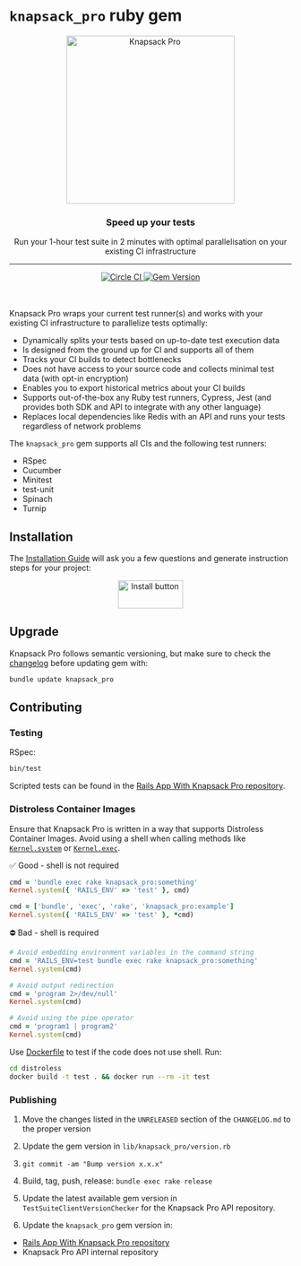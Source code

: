 # `knapsack_pro` ruby gem

<p align="center">
  <a href="https://knapsackpro.com?utm_source=github&utm_medium=readme&utm_campaign=knapsack_pro-ruby_gem&utm_content=hero_logo">
    <img alt="Knapsack Pro" src="./.github/assets/knapsack-diamonds.png" width="300" height="300" style="max-width: 100%;" />
  </a>
</p>

<h3 align="center">Speed up your tests</h3>
<p align="center">Run your 1-hour test suite in 2 minutes with optimal parallelisation on your existing CI infrastructure</p>

---

<div align="center">
  <a href="https://circleci.com/gh/KnapsackPro/knapsack_pro-ruby">
    <img alt="Circle CI" src="https://circleci.com/gh/KnapsackPro/knapsack_pro-ruby.svg" />
  </a>
  <a href="https://rubygems.org/gems/knapsack_pro">
    <img alt="Gem Version" src="https://badge.fury.io/rb/knapsack_pro.svg" />
  </a>
</div>

<br />
<br />

Knapsack Pro wraps your current test runner(s) and works with your existing CI infrastructure to parallelize tests optimally:

- Dynamically splits your tests based on up-to-date test execution data
- Is designed from the ground up for CI and supports all of them
- Tracks your CI builds to detect bottlenecks
- Does not have access to your source code and collects minimal test data (with opt-in encryption)
- Enables you to export historical metrics about your CI builds
- Supports out-of-the-box any Ruby test runners, Cypress, Jest (and provides both SDK and API to integrate with any other language)
- Replaces local dependencies like Redis with an API and runs your tests regardless of network problems

The `knapsack_pro` gem supports all CIs and the following test runners:

- RSpec
- Cucumber
- Minitest
- test-unit
- Spinach
- Turnip

## Installation

The [Installation Guide](https://docs.knapsackpro.com/knapsack_pro-ruby/guide/?utm_source=github&utm_medium=readme&utm_campaign=knapsack_pro-ruby_gem&utm_content=installation_guide) will ask you a few questions and generate instruction steps for your project:

<div align="center">
  <a href="https://docs.knapsackpro.com/knapsack_pro-ruby/guide/?utm_source=github&utm_medium=readme&utm_campaign=knapsack_pro-ruby_gem&utm_content=installation_guide">
    <img alt="Install button" src="./.github/assets/install-button.png" width="116" height="50" />
  </a>
</div>

## Upgrade

Knapsack Pro follows semantic versioning, but make sure to check the [changelog](CHANGELOG.md) before updating gem with:

```bash
bundle update knapsack_pro
```

## Contributing

### Testing

RSpec:

```bash
bin/test
```

Scripted tests can be found in the [Rails App With Knapsack Pro repository](https://github.com/KnapsackPro/rails-app-with-knapsack_pro/blob/master/bin/knapsack_pro_all.rb).

### Distroless Container Images

Ensure that Knapsack Pro is written in a way that supports Distroless Container Images. Avoid using a shell when calling methods like [`Kernel.system`](https://rubyapi.org/3.4/o/kernel#method-i-system) or [`Kernel.exec`](https://rubyapi.org/3.4/o/kernel#method-i-exec).

✅ Good - shell is not required

```ruby
cmd = 'bundle exec rake knapsack_pro:something'
Kernel.system({ 'RAILS_ENV' => 'test' }, cmd)

cmd = ['bundle', 'exec', 'rake', 'knapsack_pro:example']
Kernel.system({ 'RAILS_ENV' => 'test' }, *cmd)
```

⛔️ Bad - shell is required

```ruby
# Avoid embedding environment variables in the command string
cmd = 'RAILS_ENV=test bundle exec rake knapsack_pro:something'
Kernel.system(cmd)

# Avoid output redirection
cmd = 'program 2>/dev/null'
Kernel.system(cmd)

# Avoid using the pipe operator
cmd = 'program1 | program2'
Kernel.system(cmd)
```

Use [Dockerfile](distroless/Dockerfile) to test if the code does not use shell. Run:

```bash
cd distroless
docker build -t test . && docker run --rm -it test
```

### Publishing

1. Move the changes listed in the `UNRELEASED` section of the `CHANGELOG.md` to the proper version

2. Update the gem version in `lib/knapsack_pro/version.rb`

3. `git commit -am "Bump version x.x.x"`

4. Build, tag, push, release: `bundle exec rake release`

5. Update the latest available gem version in `TestSuiteClientVersionChecker` for the Knapsack Pro API repository.

6. Update the `knapsack_pro` gem version in:

- [Rails App With Knapsack Pro repository](https://github.com/KnapsackPro/rails-app-with-knapsack_pro)
- Knapsack Pro API internal repository
